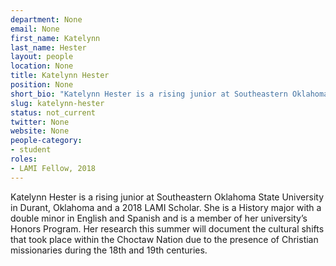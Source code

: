 ```yaml
---
department: None
email: None
first_name: Katelynn
last_name: Hester
layout: people
location: None
title: Katelynn Hester
position: None
short_bio: "Katelynn Hester is a rising junior at Southeastern Oklahoma State University in Durant, Oklahoma and a 2018 LAMI Scholar."
slug: katelynn-hester
status: not_current
twitter: None
website: None
people-category:
- student
roles:
- LAMI Fellow, 2018
---
```

Katelynn Hester is a rising junior at Southeastern Oklahoma State University in Durant, Oklahoma and a 2018 LAMI Scholar. She is a History major with a double minor in English and Spanish and is a member of her university’s Honors Program. Her research this summer will document the cultural shifts that took place within the Choctaw Nation due to the presence of Christian missionaries during the 18th and 19th centuries. 
